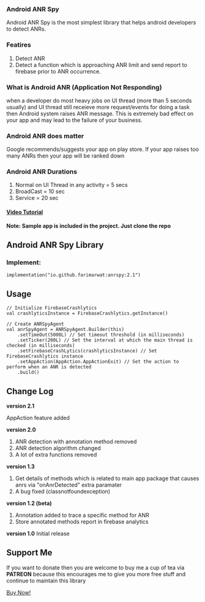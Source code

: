 ### Android ANR Spy
Android ANR Spy is the most simplest library that helps android developers to detect ANRs.

### Featires
1. Detect ANR
2. Detect a function which is approaching ANR limit and send report to firebase prior to ANR occurrence. 

### What is Android ANR (Application Not Responding)
when a developer do most heavy jobs on UI thread (more than 5 seconds usually) and UI thread still receieve more request/events for doing a task then Android system raises ANR message. This is extremely bad effect on your app and may lead to the failure of your business.
### Android ANR does matter
Google recommends/suggests your app on play store. If your app raises too many ANRs then your app will be ranked down

### Android ANR Durations
1. Normal on UI Thread in any activity = 5 secs
2. BroadCast = 10 sec
3. Service = 20 sec


<h4><a href="https://www.youtube.com/watch?v=329yhbNjaHg">Video Tutorial </a></h4>

**Note: Sample app is included in the project. Just clone the repo**

## Android ANR Spy Library
### Implement:

```
implementation("io.github.farimarwat:anrspy:2.1")
```
## Usage
```
// Initialize FirebaseCrashlytics
val crashlyticsInstance = FirebaseCrashlytics.getInstance()

// Create ANRSpyAgent
val anrSpyAgent = ANRSpyAgent.Builder(this)
    .setTimeOut(5000L) // Set timeout threshold (in milliseconds)
    .setTicker(200L) // Set the interval at which the main thread is checked (in milliseconds)
    .setFirebaseCrashLytics(crashlyticsInstance) // Set FirebaseCrashlytics instance
    .setAppAction(AppAction.AppActionExit) // Set the action to perform when an ANR is detected
    .build()
```

## Change Log
**version 2.1**

AppAction feature added


**version 2.0**

1. ANR detection with annotation method removed
2. ANR detection algorithm changed
3. A lot of extra functions removed

**version 1.3**
1. Get details of methods which is related to main app package that causes anrs via "onAnrDetected" extra paramater
2. A bug fixed (classnotfoundexception)

**version 1.2 (beta)**
1. Annotation added to trace a specific method for ANR
2. Store annotated methods report in firebase analytics

**version 1.0**
Initial release

## Support Me
If you want to donate then you are welcome to buy me a cup of tea via **PATREON** because this encourages me to give you more free stuff
and continue to  maintain this library

<a href="https://patreon.com/farimarwat">Buy Now!</a>

